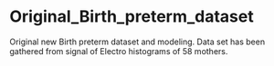 # Original_Birth_preterm_dataset
Original new Birth preterm dataset and modeling. 
Data set has been gathered from signal of Electro histograms of 58 mothers. 
